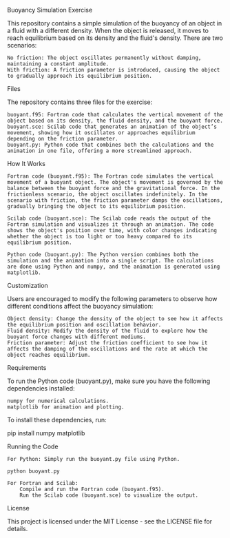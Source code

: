 Buoyancy Simulation Exercise

This repository contains a simple simulation of the buoyancy of an object in a fluid with a different density. When the object is released, it moves to reach equilibrium based on its density and the fluid's density. There are two scenarios:

    No friction: The object oscillates permanently without damping, maintaining a constant amplitude.
    With friction: A friction parameter is introduced, causing the object to gradually approach its equilibrium position.

Files

The repository contains three files for the exercise:

    buoyant.f95: Fortran code that calculates the vertical movement of the object based on its density, the fluid density, and the buoyant force.
    buoyant.sce: Scilab code that generates an animation of the object’s movement, showing how it oscillates or approaches equilibrium depending on the friction parameter.
    buoyant.py: Python code that combines both the calculations and the animation in one file, offering a more streamlined approach.

How It Works

    Fortran code (buoyant.f95): The Fortran code simulates the vertical movement of a buoyant object. The object's movement is governed by the balance between the buoyant force and the gravitational force. In the frictionless scenario, the object oscillates indefinitely. In the scenario with friction, the friction parameter damps the oscillations, gradually bringing the object to its equilibrium position.

    Scilab code (buoyant.sce): The Scilab code reads the output of the Fortran simulation and visualizes it through an animation. The code shows the object's position over time, with color changes indicating whether the object is too light or too heavy compared to its equilibrium position.

    Python code (buoyant.py): The Python version combines both the simulation and the animation into a single script. The calculations are done using Python and numpy, and the animation is generated using matplotlib.

Customization

Users are encouraged to modify the following parameters to observe how different conditions affect the buoyancy simulation:

    Object density: Change the density of the object to see how it affects the equilibrium position and oscillation behavior.
    Fluid density: Modify the density of the fluid to explore how the buoyant force changes with different mediums.
    Friction parameter: Adjust the friction coefficient to see how it affects the damping of the oscillations and the rate at which the object reaches equilibrium.

Requirements

To run the Python code (buoyant.py), make sure you have the following dependencies installed:

    numpy for numerical calculations.
    matplotlib for animation and plotting.

To install these dependencies, run:

pip install numpy matplotlib

Running the Code

    For Python: Simply run the buoyant.py file using Python.

    python buoyant.py

    For Fortran and Scilab:
        Compile and run the Fortran code (buoyant.f95).
        Run the Scilab code (buoyant.sce) to visualize the output.

License

This project is licensed under the MIT License - see the LICENSE file for details.